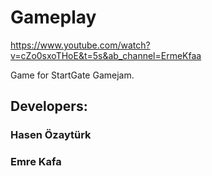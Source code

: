 # **Gameplay**

https://www.youtube.com/watch?v=cZo0sxoTHoE&t=5s&ab_channel=ErmeKfaa

Game for StartGate Gamejam.

## **Developers:**
### Hasen Özaytürk
### Emre Kafa


